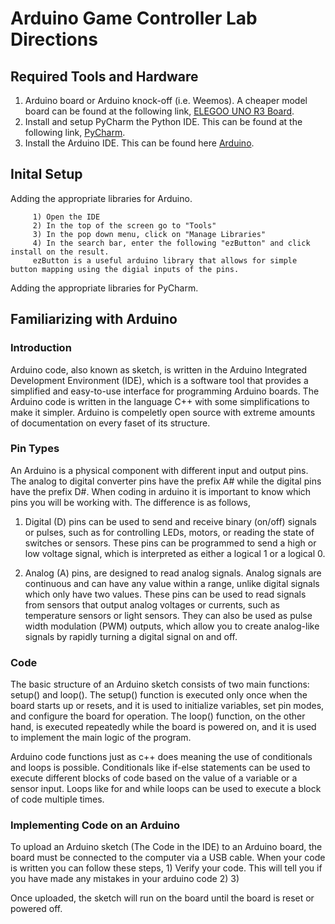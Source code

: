 # Arduino Game Controller Lab Directions

## Required Tools and Hardware
  1)  Arduino board or Arduino knock-off (i.e. Weemos). A cheaper model board can be found at the following link,
          [ELEGOO UNO R3 Board](https://www.amazon.com/ELEGOO-Board-ATmega328P-ATMEGA16U2-Compliant/dp/B01EWOE0UU/ref=asc_df_B01EWOE0UU/?tag=hyprod-20&linkCode=df0&hvadid=309751315916&hvpos=&hvnetw=g&hvrand=3132673754217622362&hvpone=&hvptwo=&hvqmt=&hvdev=c&hvdvcmdl=&hvlocint=&hvlocphy=9003488&hvtargid=pla-455309014075&psc=1&tag=&ref=&adgrpid=67183599252&hvpone=&hvptwo=&hvadid=309751315916&hvpos=&hvnetw=g&hvrand=3132673754217622362&hvqmt=&hvdev=c&hvdvcmdl=&hvlocint=&hvlocphy=9003488&hvtargid=pla-455309014075).
  2)  Install and setup PyCharm the Python IDE. This can be found at the following link, [PyCharm](https://www.jetbrains.com/pycharm/).
  3)  Install the Arduino IDE. This can be found here [Arduino](https://www.arduino.cc/en/software).

## Inital Setup 

Adding the appropriate libraries for Arduino. 

         1) Open the IDE
         2) In the top of the screen go to "Tools" 
         3) In the pop down menu, click on "Manage Libraries"
         4) In the search bar, enter the following "ezButton" and click install on the result.
         ezButton is a useful arduino library that allows for simple button mapping using the digial inputs of the pins. 

Adding the appropriate libraries for PyCharm. 


## Familiarizing with Arduino
### Introduction 
Arduino code, also known as sketch, is written in the Arduino Integrated Development Environment (IDE), which is a software tool that provides a simplified and easy-to-use interface for programming Arduino boards. The Arduino code is written in the language C++ with some simplifications to make it simpler. Arduino is compeletly open source with extreme amounts of documentation on every faset of its structure. 

### Pin Types 
An Arduino is a physical component with different input and output pins. The analog to digital converter pins have the prefix A# while the digital pins have the prefix D#. When coding in arduino it is important to know which pins you will be working with. The difference is as follows, 

1) Digital (D) pins can be used to send and receive binary (on/off) signals or pulses, such as for controlling LEDs, motors, or reading the state of switches or sensors. These pins can be programmed to send a high or low voltage signal, which is interpreted as either a logical 1 or a logical 0.

2) Analog (A) pins, are designed to read analog signals. Analog signals are continuous and can have any value within a range, unlike digital signals which only have two values. These pins can be used to read signals from sensors that output analog voltages or currents, such as temperature sensors or light sensors. They can also be used as pulse width modulation (PWM) outputs, which allow you to create analog-like signals by rapidly turning a digital signal on and off.

### Code       
The basic structure of an Arduino sketch consists of two main functions: setup() and loop(). The setup() function is executed only once when the board starts up or resets, and it is used to initialize variables, set pin modes, and configure the board for operation. The loop() function, on the other hand, is executed repeatedly while the board is powered on, and it is used to implement the main logic of the program.

Arduino code functions just as c++ does meaning the use of conditionals and loops is possible. Conditionals like if-else statements can be used to execute different blocks of code based on the value of a variable or a sensor input. Loops like for and while loops can be used to execute a block of code multiple times.

### Implementing Code on an Arduino 
To upload an Arduino sketch (The Code in the IDE) to an Arduino board, the board must be connected to the computer via a USB cable. When your code is written you can follow these steps,
          1) Verify your code. This will tell you if you have made any mistakes in your arduino code
          2) 
          3)


Once uploaded, the sketch will run on the board until the board is reset or powered off.
